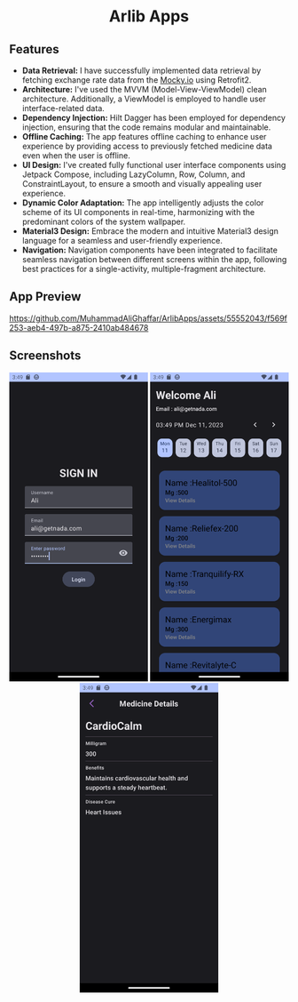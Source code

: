 <h1 align="center">Arlib Apps</h1>

## Features

- **Data Retrieval:** I have successfully implemented data retrieval by fetching exchange rate data from the [Mocky.io](https://run.mocky.io/v3/e5423b88-1a23-44e4-a692-9618ab87e802) using Retrofit2.
- **Architecture:** I've used the MVVM (Model-View-ViewModel) clean architecture. Additionally, a ViewModel is employed to handle user interface-related data.
- **Dependency Injection:** Hilt Dagger has been employed for dependency injection, ensuring that the code remains modular and maintainable.
- **Offline Caching:** The app features offline caching to enhance user experience by providing access to previously fetched medicine data even when the user is offline.
- **UI Design:** I've created fully functional user interface components using Jetpack Compose, including LazyColumn, Row, Column, and ConstraintLayout, to ensure a smooth and visually appealing user experience.
- **Dynamic Color Adaptation:** The app intelligently adjusts the color scheme of its UI components in real-time, harmonizing with the predominant colors of the system wallpaper.
- **Material3 Design:** Embrace the modern and intuitive Material3 design language for a seamless and user-friendly experience.
- **Navigation:** Navigation components have been integrated to facilitate seamless navigation between different screens within the app, following best practices for a single-activity, multiple-fragment architecture.

## App Preview
https://github.com/MuhammadAliGhaffar/ArlibApps/assets/55552043/f569f253-aeb4-497b-a875-2410ab484678

## Screenshots
<p align="center"> <img src="resources/ss1.png" width="250"/>  <img src="resources/ss2.png" width="250"/>  <img src="resources/ss3.png" width="250" /></p>
